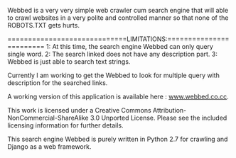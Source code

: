 Webbed is a very very simple web crawler cum search engine that will able to crawl websites in a very polite and controlled manner so that none of the ROBOTS.TXT gets hurts. 

=============================LIMITATIONS:========================
1: At this time, the search engine Webbed can only query single word.
2: The search linked does not have any description part.
3: Webbed is just able to search text strings.

Currently I am working to get the Webbed to look for multiple query with description for the searched links. 

A working version of this application is available here : www.webbed.co.cc. 

This work is licensed under a Creative Commons Attribution-NonCommercial-ShareAlike 3.0 Unported License. Please see the included licensing information for further details.

This search engine Webbed is purely written in Python 2.7 for crawling and Django as a web framework.
